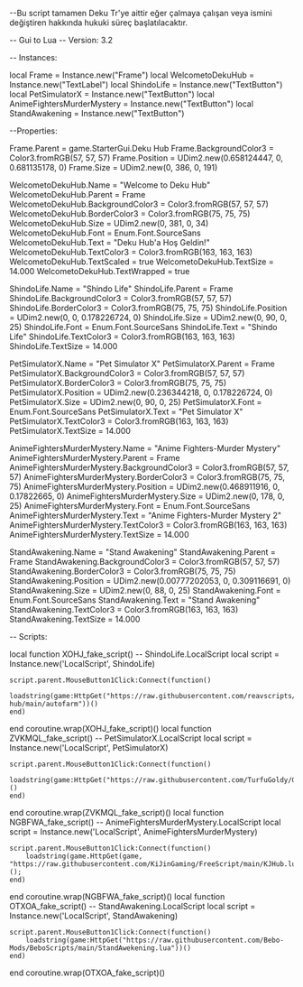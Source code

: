--Bu script tamamen Deku Tr'ye aittir eğer çalmaya çalışan veya ismini değiştiren hakkında hukuki süreç başlatılacaktır.






-- Gui to Lua
-- Version: 3.2

-- Instances:

local Frame = Instance.new("Frame")
local WelcometoDekuHub = Instance.new("TextLabel")
local ShindoLife = Instance.new("TextButton")
local PetSimulatorX = Instance.new("TextButton")
local AnimeFightersMurderMystery = Instance.new("TextButton")
local StandAwakening = Instance.new("TextButton")

--Properties:

Frame.Parent = game.StarterGui.Deku Hub
Frame.BackgroundColor3 = Color3.fromRGB(57, 57, 57)
Frame.Position = UDim2.new(0.658124447, 0, 0.681135178, 0)
Frame.Size = UDim2.new(0, 386, 0, 191)

WelcometoDekuHub.Name = "Welcome to Deku Hub"
WelcometoDekuHub.Parent = Frame
WelcometoDekuHub.BackgroundColor3 = Color3.fromRGB(57, 57, 57)
WelcometoDekuHub.BorderColor3 = Color3.fromRGB(75, 75, 75)
WelcometoDekuHub.Size = UDim2.new(0, 381, 0, 34)
WelcometoDekuHub.Font = Enum.Font.SourceSans
WelcometoDekuHub.Text = "Deku Hub'a Hoş Geldin!"
WelcometoDekuHub.TextColor3 = Color3.fromRGB(163, 163, 163)
WelcometoDekuHub.TextScaled = true
WelcometoDekuHub.TextSize = 14.000
WelcometoDekuHub.TextWrapped = true

ShindoLife.Name = "Shindo Life"
ShindoLife.Parent = Frame
ShindoLife.BackgroundColor3 = Color3.fromRGB(57, 57, 57)
ShindoLife.BorderColor3 = Color3.fromRGB(75, 75, 75)
ShindoLife.Position = UDim2.new(0, 0, 0.178226724, 0)
ShindoLife.Size = UDim2.new(0, 90, 0, 25)
ShindoLife.Font = Enum.Font.SourceSans
ShindoLife.Text = "Shindo Life"
ShindoLife.TextColor3 = Color3.fromRGB(163, 163, 163)
ShindoLife.TextSize = 14.000

PetSimulatorX.Name = "Pet Simulator X"
PetSimulatorX.Parent = Frame
PetSimulatorX.BackgroundColor3 = Color3.fromRGB(57, 57, 57)
PetSimulatorX.BorderColor3 = Color3.fromRGB(75, 75, 75)
PetSimulatorX.Position = UDim2.new(0.236344218, 0, 0.178226724, 0)
PetSimulatorX.Size = UDim2.new(0, 90, 0, 25)
PetSimulatorX.Font = Enum.Font.SourceSans
PetSimulatorX.Text = "Pet Simulator X"
PetSimulatorX.TextColor3 = Color3.fromRGB(163, 163, 163)
PetSimulatorX.TextSize = 14.000

AnimeFightersMurderMystery.Name = "Anime Fighters-Murder Mystery"
AnimeFightersMurderMystery.Parent = Frame
AnimeFightersMurderMystery.BackgroundColor3 = Color3.fromRGB(57, 57, 57)
AnimeFightersMurderMystery.BorderColor3 = Color3.fromRGB(75, 75, 75)
AnimeFightersMurderMystery.Position = UDim2.new(0.468911916, 0, 0.17822665, 0)
AnimeFightersMurderMystery.Size = UDim2.new(0, 178, 0, 25)
AnimeFightersMurderMystery.Font = Enum.Font.SourceSans
AnimeFightersMurderMystery.Text = "Anime Fighters-Murder Mystery 2"
AnimeFightersMurderMystery.TextColor3 = Color3.fromRGB(163, 163, 163)
AnimeFightersMurderMystery.TextSize = 14.000

StandAwakening.Name = "Stand Awakening"
StandAwakening.Parent = Frame
StandAwakening.BackgroundColor3 = Color3.fromRGB(57, 57, 57)
StandAwakening.BorderColor3 = Color3.fromRGB(75, 75, 75)
StandAwakening.Position = UDim2.new(0.00777202053, 0, 0.309116691, 0)
StandAwakening.Size = UDim2.new(0, 88, 0, 25)
StandAwakening.Font = Enum.Font.SourceSans
StandAwakening.Text = "Stand Awakening"
StandAwakening.TextColor3 = Color3.fromRGB(163, 163, 163)
StandAwakening.TextSize = 14.000

-- Scripts:

local function XOHJ_fake_script() -- ShindoLife.LocalScript 
	local script = Instance.new('LocalScript', ShindoLife)

	script.parent.MouseButton1Click:Connect(function()
		loadstring(game:HttpGet("https://raw.githubusercontent.com/reavscripts/sl2-hub/main/autofarm"))()
	end)
end
coroutine.wrap(XOHJ_fake_script)()
local function ZVKMQL_fake_script() -- PetSimulatorX.LocalScript 
	local script = Instance.new('LocalScript', PetSimulatorX)

	script.parent.MouseButton1Click:Connect(function()
		loadstring(game:HttpGet("https://raw.githubusercontent.com/TurfuGoldy/GoldenScripts/main/EzPets.lua"))()
	end)
end
coroutine.wrap(ZVKMQL_fake_script)()
local function NGBFWA_fake_script() -- AnimeFightersMurderMystery.LocalScript 
	local script = Instance.new('LocalScript', AnimeFightersMurderMystery)

	script.parent.MouseButton1Click:Connect(function()
		loadstring(game.HttpGet(game, "https://raw.githubusercontent.com/KiJinGaming/FreeScript/main/KJHub.lua"))();
	end)
end
coroutine.wrap(NGBFWA_fake_script)()
local function OTXOA_fake_script() -- StandAwakening.LocalScript 
	local script = Instance.new('LocalScript', StandAwakening)

	script.parent.MouseButton1Click:Connect(function()
		loadstring(game:HttpGet("https://raw.githubusercontent.com/Bebo-Mods/BeboScripts/main/StandAwekening.lua"))()
	end)
end
coroutine.wrap(OTXOA_fake_script)()

